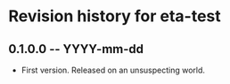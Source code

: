 # Revision history for eta-test

## 0.1.0.0  -- YYYY-mm-dd

* First version. Released on an unsuspecting world.
